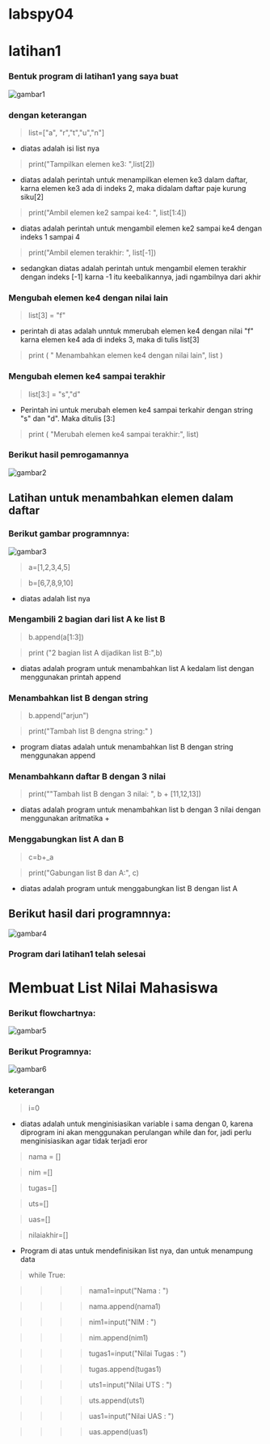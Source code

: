 # labspy04  
# latihan1
### Bentuk program di latihan1 yang saya buat
![gambar1](ss/s1.PNG)
### dengan keterangan 
> list=["a", "r","t","u","n"]
- diatas adalah isi list nya
> print("Tampilkan elemen ke3: ",list[2])
- diatas adalah perintah untuk menampilkan elemen ke3 dalam daftar, karna elemen ke3 ada di indeks 2, maka didalam daftar paje kurung siku[2]
> print("Ambil elemen ke2 sampai ke4: ", list[1:4])
- diatas adalah perintah untuk mengambil elemen ke2 sampai ke4 dengan indeks 1 sampai 4
> print("Ambil elemen terakhir: ", list[-1])
- sedangkan diatas adalah perintah untuk mengambil elemen terakhir dengan indeks [-1] karna -1 itu keebalikannya, jadi ngambilnya dari akhir
### Mengubah elemen ke4 dengan nilai lain
> list[3] = "f" 
- perintah di atas adalah unntuk mmerubah elemen ke4 dengan nilai "f" karna elemen ke4 ada di indeks 3, maka di tulis list[3]
> print ( " Menambahkan elemen ke4 dengan nilai lain", list )
### Mengubah elemen ke4 sampai terakhir
> list[3:] = "s","d"
- Perintah ini untuk merubah elemen ke4 sampai terkahir dengan string "s" dan "d". Maka ditulis [3:]
> print ( "Merubah elemen ke4 sampai terakhir:", list)
### Berikut hasil pemrogamannya
![gambar2](ss/s3.PNG)

## Latihan untuk menambahkan elemen dalam daftar 
### Berikut gambar programnnya:
![gambar3](ss/s2.PNG)
> a=[1,2,3,4,5]

> b=[6,7,8,9,10]

- diatas adalah list nya
### Mengambili 2 bagian dari list A ke list B
> b.append(a[1:3])

> print ("2 bagian list A dijadikan list B:",b)

- diatas adalah program untuk menambahkan list A kedalam list dengan menggunakan printah append
### Menambahkan list B dengan string
> b.append("arjun")

> print("Tambah list B dengna string:" )
- program diatas adalah untuk menambahkan list B dengan string menggunakan append
### Menambahkann daftar B dengan 3 nilai
> print(""Tambah list B dengan 3 nilai: ", b + [11,12,13])
- diatas adalah program untuk menambahkan list b dengan 3 nilai dengan menggunakan aritmatika +

### Menggabungkan list A dan B
> c=b+_a

> print("Gabungan list B dan A:", c)
- diatas adalah program untuk menggabungkan list B dengan list A
## Berikut hasil dari programnnya:
![gambar4](ss/s4.PNG)
### Program dari latihan1 telah selesai

# Membuat List Nilai Mahasiswa
### Berikut flowchartnya:
![gambar5](ss/s5.PNG)
### Berikut Programnya:
![gambar6](ss/s6.PNG)
### keterangan
> i=0
- diatas adalah untuk menginisiasikan variable i sama dengan 0, karena diprogram ini akan menggunakan perulangan while dan for, jadi perlu menginisiasikan agar tidak terjadi eror
> nama = []

> nim =[]

> tugas=[]

> uts=[]

> uas=[]

> nilaiakhir=[]
- Program di atas untuk mendefinisikan list nya, dan untuk menampung data
> while True:

>>>>nama1=input("Nama  : ")

>>>>nama.append(nama1)

>>>>nim1=input("NIM   : ")

>>>>nim.append(nim1)

>>>>tugas1=input("Nilai Tugas : ")
    
>>>>tugas.append(tugas1)
    
>>>>uts1=input("Nilai UTS : ")
    
>>>>uts.append(uts1)
    
>>>>uas1=input("Nilai UAS : ")
 
>>>>uas.append(uas1)





